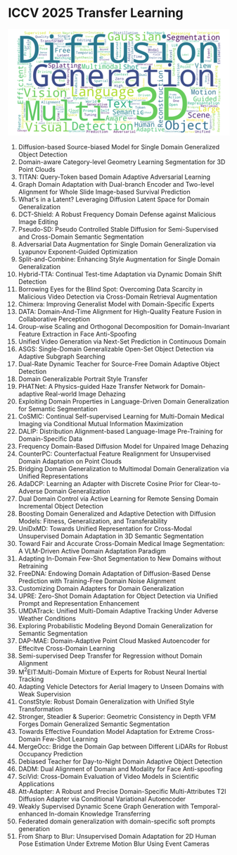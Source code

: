 # ICCV 2025 Transfer Learning

![ICCV 2025](ICCV-2025.png)


1. Diffusion-based Source-biased Model for Single Domain Generalized Object Detection
2. Domain-aware Category-level Geometry Learning Segmentation for 3D Point Clouds
3. TITAN: Query-Token based Domain Adaptive Adversarial Learning
4. Graph Domain Adaptation with Dual-branch Encoder and Two-level Alignment for Whole Slide Image-based Survival Prediction
5. What's in a Latent? Leveraging Diffusion Latent Space for Domain Generalization
6. DCT-Shield: A Robust Frequency Domain Defense against Malicious Image Editing
7. Pseudo-SD: Pseudo Controlled Stable Diffusion for Semi-Supervised and Cross-Domain Semantic Segmentation
8. Adversarial Data Augmentation for Single Domain Generalization via Lyapunov Exponent-Guided Optimization
9. Split-and-Combine: Enhancing Style Augmentation for Single Domain Generalization
10. Hybrid-TTA: Continual Test-time Adaptation via Dynamic Domain Shift Detection
11. Borrowing Eyes for the Blind Spot: Overcoming Data Scarcity in Malicious Video Detection via Cross-Domain Retrieval Augmentation
12. Chimera: Improving Generalist Model with Domain-Specific Experts
13. DATA: Domain-And-Time Alignment for High-Quality Feature Fusion in Collaborative Perception
14. Group-wise Scaling and Orthogonal Decomposition for Domain-Invariant Feature Extraction in Face Anti-Spoofing
15. Unified Video Generation via Next-Set Prediction in Continuous Domain
16. ASGS: Single-Domain Generalizable Open-Set Object Detection via Adaptive Subgraph Searching
17. Dual-Rate Dynamic Teacher for Source-Free Domain Adaptive Object Detection
18. Domain Generalizable Portrait Style Transfer
19. PHATNet: A Physics-guided Haze Transfer Network for Domain-adaptive Real-world Image Dehazing
20. Exploiting Domain Properties in Language-Driven Domain Generalization for Semantic Segmentation
21. CoSMIC: Continual Self-supervised Learning for Multi-Domain Medical Imaging via Conditional Mutual Information Maximization
22. DALIP: Distribution Alignment-based Language-Image Pre-Training for Domain-Specific Data
23. Frequency Domain-Based Diffusion Model for Unpaired Image Dehazing
24. CounterPC: Counterfactual Feature Realignment for Unsupervised Domain Adaptation on Point Clouds
25. Bridging Domain Generalization to Multimodal Domain Generalization via Unified Representations
26. AdaDCP: Learning an Adapter with Discrete Cosine Prior for Clear-to-Adverse Domain Generalization
27. Dual Domain Control via Active Learning for Remote Sensing Domain Incremental Object Detection
28. Boosting Domain Generalized and Adaptive Detection with Diffusion Models: Fitness, Generalization, and Transferability
29. UniDxMD: Towards Unified Representation for Cross-Modal Unsupervised Domain Adaptation in 3D Semantic Segmentation
30. Toward Fair and Accurate Cross-Domain Medical Image Segmentation: A VLM-Driven Active Domain Adaptation Paradigm
31. Adapting In-Domain Few-Shot Segmentation to New Domains without Retraining
32. FreeDNA: Endowing Domain Adaptation of Diffusion-Based Dense Prediction with Training-Free Domain Noise Alignment
33. Customizing Domain Adapters for Domain Generalization
34. UPRE: Zero-Shot Domain Adaptation for Object Detection via Unified Prompt and Representation Enhancement
35. UMDATrack: Unified Multi-Domain Adaptive Tracking Under Adverse Weather Conditions
36. Exploring Probabilistic Modeling Beyond Domain Generalization for Semantic Segmentation
37. DAP-MAE: Domain-Adaptive Point Cloud Masked Autoencoder for Effecitve Cross-Domain Learning
38. Semi-supervised Deep Transfer for Regression without Domain Alignment
39. M$^2$EIT:Multi-Domain Mixture of Experts for Robust Neural Inertial Tracking
40. Adapting Vehicle Detectors for Aerial Imagery to Unseen Domains with Weak Supervision
41. ConstStyle:  Robust Domain Generalization with Unified Style Transformation
42. Stronger, Steadier & Superior: Geometric Consistency in Depth VFM Forges Domain Generalized Semantic Segmentation
43. Towards Effective Foundation Model Adaptation for Extreme Cross-Domain Few-Shot Learning
44. MergeOcc: Bridge the Domain Gap between Different LiDARs for Robust Occupancy Prediction
45. Debiased Teacher for Day-to-Night Domain Adaptive Object Detection
46. DADM: Dual Alignment of Domain and Modality for Face Anti-spoofing
47. SciVid: Cross-Domain Evaluation of Video Models in Scientific Applications
48. Att-Adapter: A Robust and Precise  Domain-Specific Multi-Attributes T2I Diffusion Adapter via Conditional Variational Autoencoder
49. Weakly Supervised Dynamic Scene Graph Generation with Temporal-enhanced In-domain Knowledge Transferring
50. Federated domain generalization with domain-specific soft prompts generation
51. From Sharp to Blur: Unsupervised Domain Adaptation for 2D Human Pose Estimation Under Extreme Motion Blur Using Event Cameras
